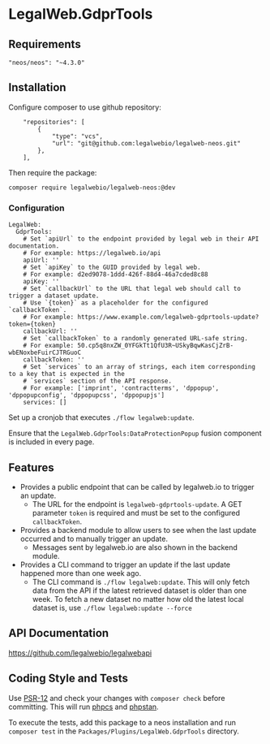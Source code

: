 # LegalWeb.GdprTools

## Requirements

```"neos/neos": "~4.3.0"```

## Installation

Configure composer to use github repository:

```
    "repositories": [
        {
            "type": "vcs",
            "url": "git@github.com:legalwebio/legalweb-neos.git"
        },
    ],
```

Then require the package:

```composer require legalwebio/legalweb-neos:@dev```

### Configuration

```
LegalWeb:
  GdprTools:
    # Set `apiUrl` to the endpoint provided by legal web in their API documentation.
    # For example: https://legalweb.io/api
    apiUrl: ''
    # Set `apiKey` to the GUID provided by legal web.
    # For example: d2ed9078-1ddd-426f-88d4-46a7cded8c88 
    apiKey: ''
    # Set `callbackUrl` to the URL that legal web should call to trigger a dataset update.
    # Use `{token}` as a placeholder for the configured `callbackToken`.
    # For example: https://www.example.com/legalweb-gdprtools-update?token={token}
    callbackUrl: ''
    # Set `callbackToken` to a randomly generated URL-safe string.
    # For example: 50.cp5q8nxZW_0YFGkTt1QfU3R~USkyBqwKasCjZrB-wbENoxbeFuirCJTRGuoC
    callbackToken: ''
    # Set `services` to an array of strings, each item corresponding to a key that is expected in the
    # `services` section of the API response.
    # For example: ['imprint', 'contractterms', 'dppopup', 'dppopupconfig', 'dppopupcss', 'dppopupjs']
    services: []
```

Set up a cronjob that executes `./flow legalweb:update`.

Ensure that the `LegalWeb.GdprTools:DataProtectionPopup` fusion component is included in every page. 

## Features

* Provides a public endpoint that can be called by legalweb.io to trigger an update.
    * The URL for the endpoint is `legalweb-gdprtools-update`. A GET parameter `token` is required and must be set to the configured `callbackToken`.
* Provides a backend module to allow users to see when the last update occurred and to manually trigger an update.
    * Messages sent by legalweb.io are also shown in the backend module.
* Provides a CLI command to trigger an update if the last update happened more than one week ago.
    * The CLI command is `./flow legalweb:update`.
      This will only fetch data from the API if the latest retrieved dataset is older than one week.
      To fetch a new dataset no matter how old the latest local dataset is, use `./flow legalweb:update --force`

## API Documentation

https://github.com/legalwebio/legalwebapi

## Coding Style and Tests

Use [PSR-12](https://www.php-fig.org/psr/psr-12/) and check your changes with `composer check` before committing. This will run [phpcs](https://github.com/squizlabs/PHP_CodeSniffer) and [phpstan](https://github.com/phpstan/phpstan).

To execute the tests, add this package to a neos installation and run `composer test` in the `Packages/Plugins/LegalWeb.GdprTools` directory.

